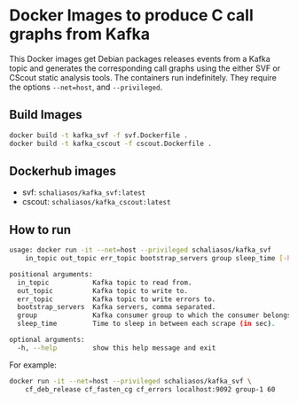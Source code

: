 # Docker Images to produce C call graphs from Kafka

This Docker images get Debian packages releases events from a Kafka topic
and generates the corresponding call graphs using the either SVF or CScout
static analysis tools. The containers run indefinitely. They require the
options `--net=host`, and `--privileged`.

Build Images
------------

```bash
docker build -t kafka_svf -f svf.Dockerfile .
docker build -t kafka_cscout -f cscout.Dockerfile .
```

Dockerhub images
----------------

* svf: `schaliasos/kafka_svf:latest`
* cscout: `schaliasos/kafka_cscout:latest`

How to run
----------

```bash
usage: docker run -it --net=host --privileged schaliasos/kafka_svf
    in_topic out_topic err_topic bootstrap_servers group sleep_time [-h]

positional arguments:
  in_topic           Kafka topic to read from.
  out_topic          Kafka topic to write to.
  err_topic          Kafka topic to write errors to.
  bootstrap_servers  Kafka servers, comma separated.
  group              Kafka consumer group to which the consumer belongs.
  sleep_time         Time to sleep in between each scrape (in sec).

optional arguments:
  -h, --help         show this help message and exit
```

For example:

```bash
docker run -it --net=host --privileged schaliasos/kafka_svf \
    cf_deb_release cf_fasten_cg cf_errors localhost:9092 group-1 60
```

